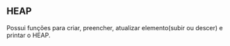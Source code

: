 ## HEAP
 
Possui funções para criar, preencher, atualizar elemento(subir ou descer) e printar o HEAP. 